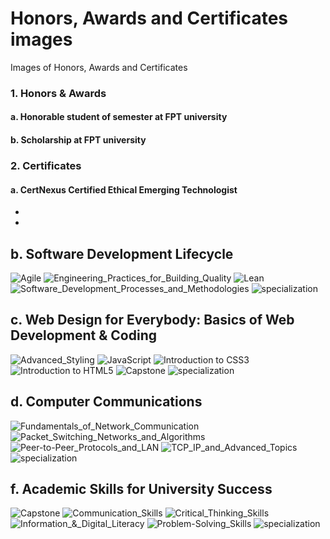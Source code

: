 # Honors, Awards and Certificates images
Images of Honors, Awards and Certificates
### 1. Honors & Awards
#### a. Honorable student of semester at FPT university

#### b. Scholarship at FPT university 


### 2. Certificates
#### a. CertNexus Certified Ethical Emerging Technologist
-
-

## b. Software Development Lifecycle 
![Agile](/Software_Development_Lifecycle/Agile.png "Agile")
![Engineering_Practices_for_Building_Quality](/Software_Development_Lifecycle/Engineering_Practices_for_Building_Quality.png "Engineering_Practices_for_Building_Quality")
![Lean](/Software_Development_Lifecycle/Lean.png "Lean")
![Software_Development_Processes_and_Methodologies](/Software_Development_Lifecycle/Software_Development_Processes_and_Methodologies.png "Software_Development_Processes_and_Methodologies")
![specialization](/Software_Development_Lifecycle/specialization.png "specialization")

## c. Web Design for Everybody: Basics of Web Development & Coding
![Advanced_Styling](/Web_Design/Advanced_Styling.png "Advanced_Styling")
![JavaScript](/Web_Design/JavaScript.png "JavaScript")
![Introduction to CSS3](/Web_Design/CSS3.png "CSS3")
![Introduction to HTML5](/Web_Design/HTML5.png "HTML5")
![Capstone](/Web_Design/Capstone.png "Capstone")
![specialization](/Web_Design/specialization.png "specialization")


## d. Computer Communications
![Fundamentals_of_Network_Communication](/Computer_Communications/Fundamentals_of_Network_Communication.png "Fundamentals_of_Network_Communication")
![Packet_Switching_Networks_and_Algorithms](/Computer_Communications/Packet_Switching_Networks_and_Algorithms.png "Packet_Switching_Networks_and_Algorithms")
![Peer-to-Peer_Protocols_and_LAN](/Computer_Communications/Peer-to-Peer_Protocols_and_LAN.png "Peer-to-Peer_Protocols_and_LAN")
![TCP_IP_and_Advanced_Topics](/Computer_Communications/TCP_IP_and_Advanced_Topics.png "TCP_IP_and_Advanced_Topics")
![specialization](/Computer_Communications/specialization.png "specialization")


## f. Academic Skills for University Success
![Capstone](/Academic_Skills_for_University_Success/Capstone.png "Capstone")
![Communication_Skills](/Academic_Skills_for_University_Success/Communication_Skills.png "Communication_Skills")
![Critical_Thinking_Skills](/Academic_Skills_for_University_Success/Critical_Thinking_Skills.png "Critical_Thinking_Skills")
![Information_&_Digital_Literacy](/Academic_Skills_for_University_Success/Information_&_Digital_Literacy.png "Information_&_Digital_Literacy")
![Problem-Solving_Skills](/Academic_Skills_for_University_Success/Problem-Solving_Skills.png "Problem-Solving_Skills")
![specialization](/Academic_Skills_for_University_Success/specialization.png "specialization")
